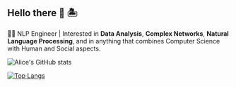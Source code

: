 ## Hello there 👋 🏝

👩‍💻 NLP Engineer | Interested in **Data Analysis**, **Complex Networks**, **Natural Language Processing**, and in anything that combines Computer Science with Human and Social aspects.

![Alice's GitHub stats](https://github-readme-stats.vercel.app/api?username=alisola21&theme=react&show_icons=true)


[![Top Langs](https://github-readme-stats.vercel.app/api/top-langs/?username=alisola21&theme=react&layout=compact)](https://github.com/alisola21/github-readme-stats)
